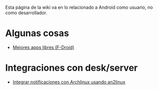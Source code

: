 <!-- TITLE: Android -->
<!-- SUBTITLE: Todo lo relacionado a Android -->

Esta página de la wiki va en lo relacionado a Android como usuario, no como desarrollador.

# Algunas cosas

* [Mejores apps libres (F-Droid)](android/fdroid-apps)

# Integraciones con desk/server

* [Integrar notificaciones con Archlinux usando an2linux](linux/desk/an-2-linux)